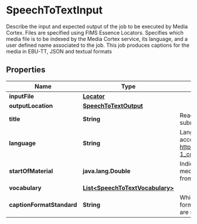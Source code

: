 

# SpeechToTextInput

Describe the input and expected output of the job to be executed by Media Cortex. Files are specified using FIMS Essence Locators. Specifies which media file is to be indexed by the Media Cortex service, its language, and a user defined name associated to the job.  This job produces captions for the media in EBU-TT, JSON and textual formats

## Properties

| Name | Type | Description | Notes |
|------------ | ------------- | ------------- | -------------|
|**inputFile** | [**Locator**](Locator.md) |  |  |
|**outputLocation** | [**SpeechToTextOutput**](SpeechToTextOutput.md) |  |  |
|**title** | **String** | Readable name associated to the job when submitted to Media Cortex service. |  [optional] |
|**language** | **String** | Language of the media file to be indexed according to ISO 639-1 Language Name. See https://en.wikipedia.org/wiki/List_of_ISO_639-1_codes.  Used in Job/inputFile |  [optional] |
|**startOfMaterial** | **java.lang.Double** | Indicate the timecode of the first frame in the media in seconds.  Generated subtitles start from this time. |  [optional] |
|**vocabulary** | [**List&lt;SpeechToTextVocabulary&gt;**](SpeechToTextVocabulary.md) |  |  [optional] |
|**captionFormatStandard** | **String** | Which standard will be used for caption formatting. EBU-TT, CEA-608 and CEA-708 are supported standards. |  [optional] |



